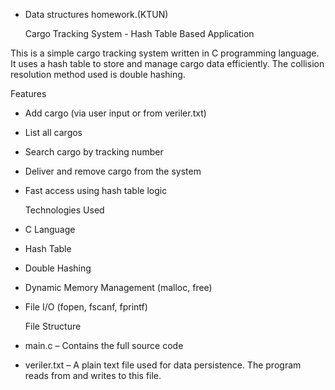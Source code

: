 - Data structures homework.(KTUN)
  
  Cargo Tracking System - Hash Table Based Application
  
This is a simple cargo tracking system written in C programming language. It uses a hash table to store and manage cargo data efficiently. The collision resolution method used is double hashing.


Features
  
* Add cargo (via user input or from veriler.txt)
* List all cargos
* Search cargo by tracking number
* Deliver and remove cargo from the system
* Fast access using hash table logic

  Technologies Used
  
* C Language
* Hash Table
* Double Hashing
* Dynamic Memory Management (malloc, free)
* File I/O (fopen, fscanf, fprintf)

  File Structure
  
* main.c – Contains the full source code
* veriler.txt – A plain text file used for data persistence. The program reads from and writes to this file.


